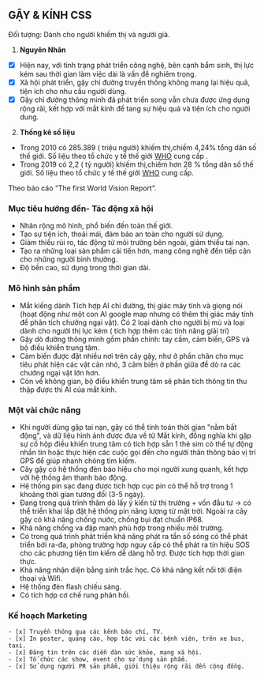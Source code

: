 ## GẬY & KÍNH CSS

Đối tượng: Dành cho người khiếm thị và người già.
1. **Nguyên Nhân**
- [x] Hiện nay, với tình trạng phát triển công nghệ, bên cạnh bẩm sinh, thị lực kém sau thời gian làm việc dài là vấn đề nghiêm trọng.
- [x] Xã hội phát triển, gậy chỉ đường truyền thống không mang lại hiệu quả, tiện ích cho nhu cầu người dùng.
- [x] Gậy chỉ đường thông minh đã phát triển song vẫn chưa được ứng dụng rộng rãi, kết hợp với mắt kính để tang sự hiệu quả và tiện ích cho người dung.
2. **Thống kê số liệu**
- Trong 2010 có 285.389 ( triệu người) khiếm thị,chiếm 4,24% tổng dân số thế giới. Số liệu theo tổ chức y tế thế giới [WHO](https://www.who.int/blindness/GLOBALDATAFINALforweb.pdf) cung cấp .
- Trong 2019 có 2,2 ( tỷ người) khiếm thị,chiếm hơn 28 % tổng dân số thế giới. Số liệu theo tổ chức y tế thế giới [WHO](https://www.who.int/news-room/detail/08-10-2019-who-launches-first-world-report-on-vision) cung cấp.

Theo báo cáo “The first World Vision Report”.


### Mục tiêu hướng đến- Tác động xã hội

* Nhân rộng mô hình, phổ biến đến toàn thế giới.
* Tạo sự tiện ích, thoải mái, đảm bảo an toàn cho người sử dụng.
* Giảm thiểu rủi ro, tác động từ môi trường bên ngoài, giảm thiểu tai nạn.
* Tạo ra những loại sản phẩm cải tiến hơn, mang công nghệ đến tiếp cận cho những người bình thường.
* Độ bền cao, sử dụng trong thời gian dài.



### Mô hình sản phẩm
- Mắt kiếng dành Tích hợp AI chỉ đường, thị giác máy tính và giọng nói (hoạt động như một con AI google map nhưng có thêm thị giác máy tính để phân tích chướng ngại vật). Có 2 loại dành cho người bị mù và loại dành cho người thị lực kém ( tích hợp thêm các tính năng giải trí)
- Gậy dò đường thông minh gồm phần chính: tay cầm, cảm biến, GPS và bộ điều khiển trung tâm.
- Cảm biến được đặt nhiều nơi trên cây gậy, như ở phần chân cho mục tiêu phát hiện các vật cản nhỏ, 3 cảm biến ở phần giữa để dò ra các chướng ngại vật lớn hơn.
- Còn về không gian, bộ điều khiển trung tâm sẽ phân tích thông tin thu thập được thì AI của mắt kính.


### Một vài chức năng
- Khi người dùng gặp tai nạn, gậy có thể tính toán thời gian "nằm bất động", và dữ liệu hình ảnh được đưa về từ Mắt kính, đồng nghĩa khi gặp sự cố hộp điều khiển trung tâm có tích hợp sẵn 1 thẻ sim có thể tự động nhắn tin hoặc thực hiện các cuộc gọi đến cho người thân thông báo vị trí GPS để giúp nhanh chóng tìm kiếm.
- Cây gậy có hệ thống đèn báo hiệu cho mọi người xung quanh, kết hợp với hệ thống âm thanh báo động.
- Hệ thống pin sạc đang được tích hợp cục pin có thể hỗ trợ trong 1 khoảng thời gian tương đối (3-5 ngày).
- Đang trong quá trình thăm dò lấy ý kiến từ thị trường + vốn đầu tư -> có thể triển khai lắp đặt hệ thống pin năng lượng từ mặt trời. Ngoài ra cây gậy có khả năng chống nước, chống bụi đạt chuẩn IP68.
- Khả năng chống va đập mạnh phù hợp trong nhiều môi trường.
- Có trong quá trình phát triển khả năng phát ra tần số sóng có thể phát triển bởi ra-đa, phòng trường hợp nguy cấp có thể phát ra tín hiệu SOS cho các phương tiện tìm kiếm dễ dàng hỗ trợ. Được tích hợp thời gian thực.
- Khả năng nhận diện bằng sinh trắc học. Có khả năng kết nối tới điện thoại và Wifi.
- Hệ thống đèn flash chiếu sáng.
- Có tích hợp cơ chế rung phản hồi.

### Kế hoạch Marketing
``` Sử dụng các phương tiện truyền thông như: 
- [x] Truyền thông qua các kênh báo chí, TV.
- [x] In poster, quảng cáo, hợp tác với các bệnh viện, trên xe bus, taxi.
- [x] Đăng tin trên các diễn đàn sức khỏe, mạng xã hội.
- [x] Tổ chức các show, event cho sử dụng sản phẩm.
- [x] Sử dụng người PR sản phẩm, giới thiệu rộng rãi đến cộng đồng.

```
